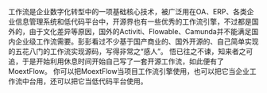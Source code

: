 工作流是企业数字化转型中的一项基础核心技术，被广泛用在OA、ERP、各类企业信息管理系统和低代码平台中，开源界也有一些优秀的工作流引擎，不过都是国外的，由于文化差异等原因，国外的Activiti、Flowable、Camunda并不能满足国内企业级工作流需要。彭彭看过不少基于国产商业的、国外开源的、自己简单实现的五花八门的工作流实现源码，写得非常之“感人”。 悟已往之不谏，知来者之可追，于是开始利用休息时间开始自己写了一套开源工作流，如此便有了MoextFlow。
你可以把MoextFlow当项目工作流引擎使用，也可以把它当企业工作流中台用，还可以把它当低代码平台使用。
